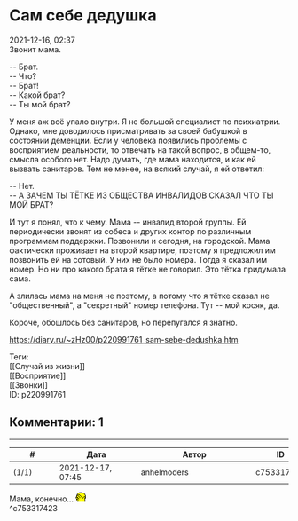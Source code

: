 Сам себе дедушка
================

  
2021-12-16, 02:37  
 Звонит мама.   
   
 -- Брат.   
 -- Что?   
 -- Брат!   
 -- Какой брат?   
 -- Ты мой брат?   
   
 У меня аж всё упало внутри. Я не большой специалист по психиатрии. Однако, мне доводилось присматривать за своей бабушкой в состоянии деменции. Если у человека появились проблемы с восприятием реальности, то отвечать на такой вопрос, в общем-то, смысла особого нет. Надо думать, где мама находится, и как ей вызвать санитаров. Тем не менее, на всякий случай, я ей ответил:   
   
 -- Нет.   
 -- А ЗАЧЕМ ТЫ ТЁТКЕ ИЗ ОБЩЕСТВА ИНВАЛИДОВ СКАЗАЛ ЧТО ТЫ МОЙ БРАТ?   
   
 И тут я понял, что к чему. Мама -- инвалид второй группы. Ей периодически звонят из собеса и других контор по различным программам поддержки. Позвонили и сегодня, на городской. Мама фактически проживает на второй квартире, поэтому я предложил им позвонить ей на сотовый. У них не было номера. Тогда я сказал им номер. Но ни про какого брата я тётке не говорил. Это тётка придумала сама.   
   
 А злилась мама на меня не поэтому, а потому что я тётке сказал не "общественный", а "секретный" номер телефона. Тут -- мой косяк, да.   
   
 Короче, обошлось без санитаров, но перепугался я знатно.   
  
<https://diary.ru/~zHz00/p220991761_sam-sebe-dedushka.htm>  
  
Теги:  
[[Случай из жизни]]  
[[Восприятие]]  
[[Звонки]]  
ID: p220991761  


Комментарии: 1
--------------

  


---



|         #         |              Дата              |                     Автор                     |           ID           |
| --- | --- | --- | --- |
| (1/1) | 2021-12-17, 07:45 | anhelmoders | c753317423 |

  
 Мама, конечно... ![:facepalm:](pics/67280105.gif)   
 ^c753317423